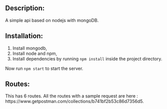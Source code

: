 <h2>Description:</h2>
A simple api based on nodejs with mongoDB.


<h2>Installation:</h2>

1. Install mongodb,
2. Install node and npm,
3. Install dependencies by running `npm install` inside the project directory.

Now run `npm start` to start the server.

<h2>Routes:</h2>
This has 6 routes. All the routes with a sample request are here : https://www.getpostman.com/collections/b741bf2b53c86d7356d5.
